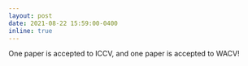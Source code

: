 ```yaml
---
layout: post
date: 2021-08-22 15:59:00-0400
inline: true
---
```


One paper is accepted to ICCV, and one paper is accepted to WACV!
